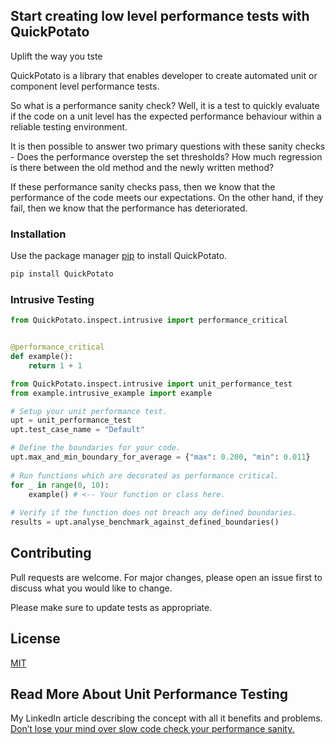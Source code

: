 ## Start creating low level performance tests with QuickPotato

Uplift the way you tste

QuickPotato is a library that enables developer to create automated unit or component level performance tests.

 

So what is a performance sanity check? Well, it is a test to quickly evaluate if the code on a unit level has the expected performance behaviour within a reliable testing environment.

It is then possible to answer two primary questions with these sanity checks - Does the performance overstep the set thresholds? How much regression is there between the old method and the newly written method?

If these performance sanity checks pass, then we know that the performance of the code meets our expectations. On the other hand, if they fail, then we know that the performance has deteriorated.

### Installation

Use the package manager [pip](https://pip.pypa.io/en/stable/) to install QuickPotato.

```bash
pip install QuickPotato
```

### Intrusive Testing


```python
from QuickPotato.inspect.intrusive import performance_critical


@performance_critical
def example():
    return 1 + 1

```

```python
from QuickPotato.inspect.intrusive import unit_performance_test
from example.intrusive_example import example

# Setup your unit performance test.
upt = unit_performance_test
upt.test_case_name = "Default"

# Define the boundaries for your code.
upt.max_and_min_boundary_for_average = {"max": 0.200, "min": 0.011}
        
# Run functions which are decorated as performance critical.
for _ in range(0, 10):
    example() # <-- Your function or class here.
        
# Verify if the function does not breach any defined boundaries.
results = upt.analyse_benchmark_against_defined_boundaries()
```

## Contributing
Pull requests are welcome. For major changes, please open an issue first to discuss what you would like to change.

Please make sure to update tests as appropriate.

## License
[MIT](https://choosealicense.com/licenses/mit/)

## Read More About Unit Performance Testing

My LinkedIn article describing the concept with all it benefits and problems.
[Don’t lose your mind over slow code check your performance sanity.](https://www.linkedin.com/pulse/dont-lose-your-mind-over-slow-code-check-performance-sanity-joey/) 